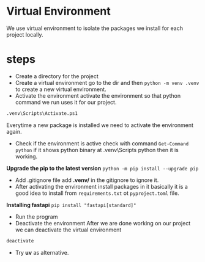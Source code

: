 # Virtual Environment
We use virtual environment to isolate the packages we install for each project locally.

# steps
- Create a directory for the project
- Create a virtual environment
go to the dir and then `python -m venv .venv` to create a new virtual environment.
- Activate the environment
activate the environment so that python command we run uses it for our project.
```bash
.venv\Scripts\Activate.ps1
```
Everytime a new package is installed we need to activate the environment again.
- Check if the environment is active
check with command `Get-Command python` if it shows python binary at .venv\Scripts
python then it is working.

**Upgrade the pip to the latest version**
`python -m pip install --upgrade pip`
- Add .gitignore file
add **.venv/** in the gitignore to ignore it.
- After activating the environment install packages in it
basically it is a good idea to install from `requirements.txt` ot `pyproject.toml` file.

**Installing fastapi**
`pip install "fastapi[standard]"`

- Run the program
- Deactivate the environment
After we are done working on our project we can deactivate the virtual environment
```bash
deactivate
```

- Try **uv** as alternative.